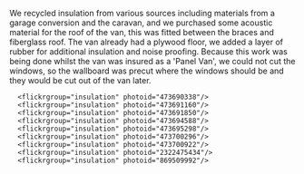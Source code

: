 We recycled insulation from various sources including materials from a garage conversion and the caravan, and we purchased some acoustic material for the roof of the van, this was fitted between the braces and fiberglass roof. The van already had a plywood floor, we added a layer of rubber for additional insulation and noise proofing. Because this work was being done whilst the van was insured as a 'Panel Van', we could not cut the windows, so the wallboard was precut where the windows should be and they would be cut out of the van later. 

      <flickrgroup="insulation" photoid="473690338"/>
      <flickrgroup="insulation" photoid="473691160"/>
      <flickrgroup="insulation" photoid="473691850"/>
      <flickrgroup="insulation" photoid="473694588"/>
      <flickrgroup="insulation" photoid="473695298"/>
      <flickrgroup="insulation" photoid="473700296"/>
      <flickrgroup="insulation" photoid="473700922"/>
      <flickrgroup="insulation" photoid="2322475434"/>
      <flickrgroup="insulation" photoid="869509992"/>